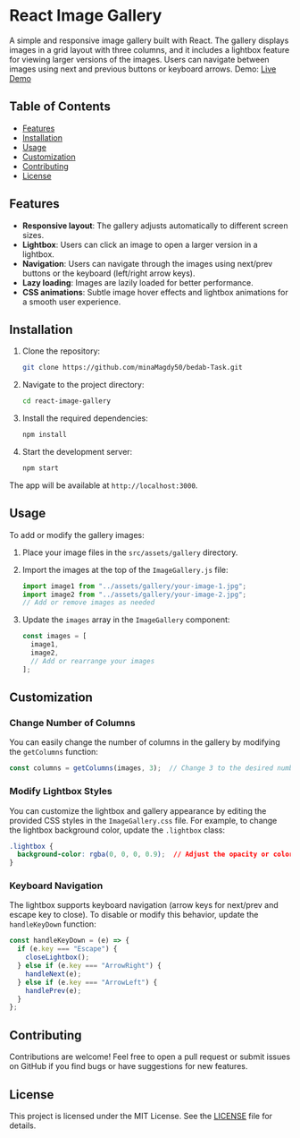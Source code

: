 
# React Image Gallery

A simple and responsive image gallery built with React. The gallery displays images in a grid layout with three columns, and it includes a lightbox feature for viewing larger versions of the images. Users can navigate between images using next and previous buttons or keyboard arrows.
Demo: [Live Demo](https://bedab-task.vercel.app/)

## Table of Contents
- [Features](#features)
- [Installation](#installation)
- [Usage](#usage)
- [Customization](#customization)
- [Contributing](#contributing)
- [License](#license)

## Features
- **Responsive layout**: The gallery adjusts automatically to different screen sizes.
- **Lightbox**: Users can click an image to open a larger version in a lightbox.
- **Navigation**: Users can navigate through the images using next/prev buttons or the keyboard (left/right arrow keys).
- **Lazy loading**: Images are lazily loaded for better performance.
- **CSS animations**: Subtle image hover effects and lightbox animations for a smooth user experience.

## Installation

1. Clone the repository:
   ```bash
   git clone https://github.com/minaMagdy50/bedab-Task.git
   ```

2. Navigate to the project directory:
   ```bash
   cd react-image-gallery
   ```

3. Install the required dependencies:
   ```bash
   npm install
   ```

4. Start the development server:
   ```bash
   npm start
   ```

The app will be available at `http://localhost:3000`.

## Usage

To add or modify the gallery images:

1. Place your image files in the `src/assets/gallery` directory.
2. Import the images at the top of the `ImageGallery.js` file:
   ```javascript
   import image1 from "../assets/gallery/your-image-1.jpg";
   import image2 from "../assets/gallery/your-image-2.jpg";
   // Add or remove images as needed
   ```

3. Update the `images` array in the `ImageGallery` component:
   ```javascript
   const images = [
     image1,
     image2,
     // Add or rearrange your images
   ];
   ```

## Customization

### Change Number of Columns
You can easily change the number of columns in the gallery by modifying the `getColumns` function:
```javascript
const columns = getColumns(images, 3);  // Change 3 to the desired number of columns
```

### Modify Lightbox Styles
You can customize the lightbox and gallery appearance by editing the provided CSS styles in the `ImageGallery.css` file. For example, to change the lightbox background color, update the `.lightbox` class:
```css
.lightbox {
  background-color: rgba(0, 0, 0, 0.9);  // Adjust the opacity or color
}
```

### Keyboard Navigation
The lightbox supports keyboard navigation (arrow keys for next/prev and escape key to close). To disable or modify this behavior, update the `handleKeyDown` function:
```javascript
const handleKeyDown = (e) => {
  if (e.key === "Escape") {
    closeLightbox();
  } else if (e.key === "ArrowRight") {
    handleNext(e);
  } else if (e.key === "ArrowLeft") {
    handlePrev(e);
  }
};
```

## Contributing

Contributions are welcome! Feel free to open a pull request or submit issues on GitHub if you find bugs or have suggestions for new features.

## License

This project is licensed under the MIT License. See the [LICENSE](LICENSE) file for details.
